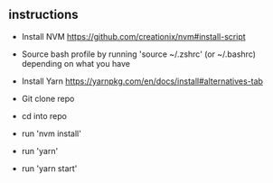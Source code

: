 ## instructions

- Install NVM https://github.com/creationix/nvm#install-script
- Source bash profile by running 'source ~/.zshrc' (or ~/.bashrc) depending on what you have
- Install Yarn https://yarnpkg.com/en/docs/install#alternatives-tab

- Git clone repo
- cd into repo
- run 'nvm install'
- run 'yarn'
- run 'yarn start'
